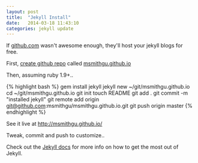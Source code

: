 ```yaml
---
layout: post
title:  "Jekyll Install"
date:   2014-03-18 11:43:10
categories: jekyll update
---
```


If [github.com][github] wasn't awesome enough, they'll host your jekyll blogs for free.

First, [create github repo][github-new] called [msmithgu.github.io][msmithgu]

Then, assuming ruby 1.9+..

{% highlight bash %}
  gem install jekyll
  jekyll new ~/git/msmithgu.github.io
  cd ~/git/msmithgu.github.io
  git init
  touch README
  git add .
  git commit -m "installed jekyll"
  git remote add origin git@github.com:msmithgu/msmithgu.github.io.git
  git push origin master
{% endhighlight %}

See it live at http://msmithgu.github.io/

Tweak, commit and push to customize..

Check out the [Jekyll docs][jekyll] for more info on how to get the most out of Jekyll.

[msmithgu]: https://msmithgu.github.io
[github]: https://github.com
[github-new]: https://github.com/new
[jekyll]:    http://jekyllrb.com

